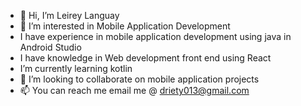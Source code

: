 - 👋 Hi, I’m Leirey Languay
- 👀 I’m interested in Mobile Application Development
- I have experience in mobile application development using java in Android Studio
- I have knowledge in Web development front end using React
- I’m currently learning kotlin
- 💞️ I’m looking to collaborate on mobile application projects
- 📫 You can reach me email me @ driety013@gmail.com
